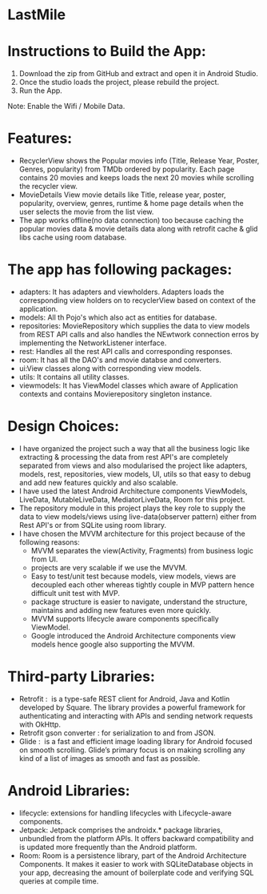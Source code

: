 # LastMile
# Instructions to Build the App:
1. Download the zip from GitHub and extract and open it in Android Studio.
2. Once the studio loads the project, please rebuild the project.
3. Run the App.

Note: Enable the Wifi / Mobile Data.

# Features:
- RecyclerView shows the Popular movies info (Title, Release Year, Poster, Genres, popularity) from TMDb ordered by popularity. Each page contains 20 movies and keeps loads the next 20 movies while scrolling the recycler view.
- MovieDetails View movie details like Title, release year, poster, popularity, overview, genres, runtime & home page details when the user selects the movie from the list view.
- The app works offline(no data connection) too because caching the popular movies data & movie details data along with retrofit cache & glid libs cache using room database.

# The app has following packages:
  - adapters: It has adapters and viewholders. Adapters loads the corresponding view holders on to recyclerView based on context of the application.
  - models: All th Pojo's which also act as entities for database.
  - repositories: MovieRepository which supplies the data to view models from REST API calls and also handles the NEwtwork connection erros by implementing the NetworkListener interface.
  - rest: Handles all the rest API calls and corresponding responses.
  - room: It has all the DAO's and movie databse and converters.
  - ui:View classes along with corresponding view models.
  - utils: It contains all utility classes.
  - viewmodels: It has ViewModel classes which aware of Application contexts and contains Movierepository singleton instance.
 
# Design Choices:
- I have organized the project such a way that all the business logic like extracting & processing the data from rest API's are completely separated from views and also modularised the project like adapters, models, rest, repositories, view models, UI, utils so that easy to debug and add new features quickly and also scalable.
- I have used the latest Android Architecture components ViewModels, LiveData, MutableLiveData, MediatorLiveData, Room for this project.
- The repository module in this project plays the key role to supply the data to view models/views using live-data(observer pattern) either from Rest API's or from SQLite using room library.  
- I have chosen the MVVM architecture for this project because of the following reasons:
  - MVVM separates the view(Activity, Fragments) from business logic from UI.
  - projects are very scalable if we use the MVVM. 
  - Easy to test/unit test because models, view models, views are decoupled each other whereas tightly couple in MVP pattern hence difficult unit test with MVP.
  - package structure is easier to navigate, understand the structure, maintains and adding new features even more quickly.
  - MVVM supports lifecycle aware components specifically ViewModel.
  - Google introduced the Android Architecture components view models hence google also supporting the MVVM.

# Third-party Libraries:
- Retrofit :  is a type-safe REST client for Android, Java and Kotlin developed by Square. The library provides a powerful framework for authenticating and interacting with APIs and sending network requests with OkHttp.
- Retrofit gson converter : for serialization to and from JSON.
- Glide :  is a fast and efficient image loading library for Android focused on smooth scrolling. Glide’s primary focus is on making scrolling any kind of a list of images as smooth and fast as possible.

# Android Libraries:
- lifecycle: extensions for handling lifecycles with Lifecycle-aware components.
- Jetpack: Jetpack comprises the androidx.* package libraries, unbundled from the platform APIs. It offers backward compatibility and is updated more frequently than the Android platform.
- Room: Room is a persistence library, part of the Android Architecture Components. It makes it easier to work with SQLiteDatabase objects in your app, decreasing the amount of boilerplate code and verifying SQL queries at compile time.
